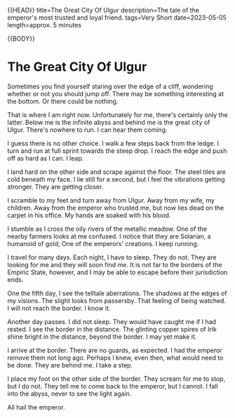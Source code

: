 {{HEAD}}
title=The Great City Of Ulgur
description=The tale of the emperor's most trusted and loyal friend.
tags=Very Short
date=2023-05-05
length=approx. 5 minutes

{{BODY}}

# The Great City Of Ulgur

Sometimes you find yourself staring over the edge of a
cliff, wondering whether or not you should jump off.
There may be something interesting at the bottom. Or
there could be nothing.

That is where I am right now. Unfortunately for me,
there's certainly only the latter. Below me is the
infinite abyss and behind me is the great city of Ulgur.
There's nowhere to run. I can hear them coming.

I guess there is no other choice. I walk a few steps
back from the ledge. I turn and run at full sprint
towards the steep drop. I reach the edge and push off as
hard as I can. I leap.

I land hard on the other side and scrape against the
floor. The steel tiles are cold beneath my face. I lie
still for a second, but I feel the vibrations getting
stronger. They are getting closer.

I scramble to my feet and turn away from Ulgur. Away
from my wife, my children. Away from the emperor who
trusted me, but now lies dead on the carpet in his
office. My hands are soaked with his blood.

I stumble as I cross the oily rivers of the metallic
meadow. One of the nearby farmers looks at me confused.
I notice that they are Solarian, a humanoid of gold; One
of the emperors' creations. I keep running.

I travel for many days. Each night, I have to sleep.
They do not. They are looking for me and they will soon
find me. It is not far to the borders of the Empiric
State, however, and I may be able to escape before their
jurisdiction ends.

One the fifth day, I see the telltale aberrations. The
shadows at the edges of my visions. The slight looks
from passersby. That feeling of being watched. I will
not reach the border. I know it.

Another day passes. I did not sleep. They would have
caught me if I had rested. I see the border in the
distance. The glinting copper spires of Irik shine
bright in the distance, beyond the border. I may yet
make it.

I arrive at the border. There are no guards, as
expected. I had the emperor remove them not long ago.
Perhaps I knew, even then, what would need to be done.
They are behind me. I take a step.

I place my foot on the other side of the border. They
scream for me to stop, but I do not. They tell me to
come back to the emperor, but I cannot. I fall into the
abyss, never to see the light again.

All hail the emperor.
